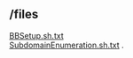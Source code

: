 ## /files
  
[BBSetup.sh.txt](files/BBSetup.sh.txt)</br>
[SubdomainEnumeration.sh.txt](files/SubdomainEnumeration.sh.txt)
.
